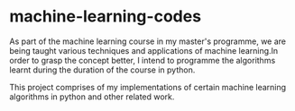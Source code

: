 # machine-learning-codes

As part of the machine learning course in my master's programme, we are being taught various techniques and applications of machine learning.In order to grasp the concept better, I intend to programme the algorithms learnt during the duration of the course in python.

This project comprises of my implementations of certain machine learning algorithms in python and other related work.
